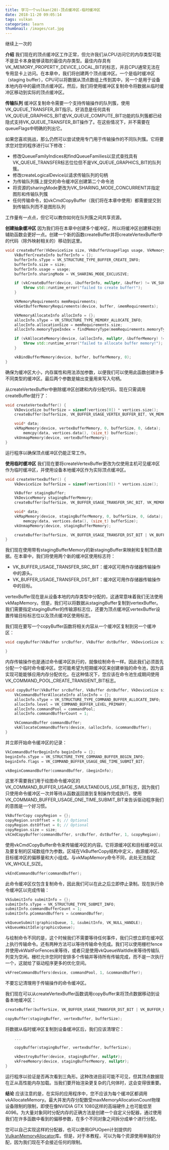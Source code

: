```yaml
---
title: 学习一个vulkan(20)-顶点缓冲区-临时缓冲区
date: 2018-11-20 09:05:14
tags: vulkan
categories: learn
thumbnail: /images/cat.jpg
---
```

继续上一次的
<!-- more -->
<b>介绍</b>
我们现在的顶点缓冲区工作正常，但允许我们从CPU访问它的内存类型可能不是显卡本身能够读取的最佳内存类型。最佳内存具有VK_MEMORY_PROPERTY_DEVICE_LOCAL_BIT的标志，并且CPU通常无法在专用显卡上访问。在本章中，我们将创建两个顶点缓冲区。一个是临时缓冲区（staging buffer），CPU可以将数据从顶点数组上传到其中，另一个是用于设备本地内存中的最终顶点缓冲区。然后，我们将使用缓冲区复制命令将数据从临时缓冲区移动到实际的顶点缓冲区。

<b>传输队列</b>
缓冲区复制命令需要一个支持传输操作的队列簇，使用VK_QUEUE_TRANSFER_BIT指示。好消息是任何具有VK_QUEUE_GRAPHICS_BIT或VK_QUEUE_COMPUTE_BIT功能的队列簇都已经隐式支持VK_QUEUE_TRANSFER_BIT操作了。在这些情况下，并不需要在queueFlags中明确的列出它。

如果您喜欢挑战，那么仍然可以尝试使用专门用于传输操作的不同队列簇。它将要求您对您的程序进行以下修改：
* 修改QueueFamilyIndi​​ces和findQueueFamilies以显式查找具有VK_QUEUE_TRANSFER标志位位但不是VK_QUEUE_GRAPHICS_BIT的队列簇。
* 修改createLogicalDevice以请求传输队列的句柄
* 为传输队列簇上提交的命令缓冲区创建第二个命令池
* 将资源的sharingMode更改为VK_SHARING_MODE_CONCURRENT并指定图形和传输队列簇
* 任何传输命令，如vkCmdCopyBuffer（我们将在本章中使用）都需要提交到到传输队列而不是图形队列

工作量有一点点，但它可以教你如何在队列簇之间共享资源。

<b>创建抽象缓冲区</b>
因为我们将在本章中创建多个缓冲区，所以将缓冲区创建移动到辅助函数会更好一点。创建一个新的函数createBuffer并将createVertexBuffer中的代码（除外映射相关的）移动到这里。
```cpp
void createBuffer(VkDeviceSize size, VkBufferUsageFlags usage, VkMemoryPropertyFlags properties, VkBuffer& buffer, VkDeviceMemory& bufferMemory) {
    VkBufferCreateInfo bufferInfo = {};
    bufferInfo.sType = VK_STRUCTURE_TYPE_BUFFER_CREATE_INFO;
    bufferInfo.size = size;
    bufferInfo.usage = usage;
    bufferInfo.sharingMode = VK_SHARING_MODE_EXCLUSIVE;

    if (vkCreateBuffer(device, &bufferInfo, nullptr, &buffer) != VK_SUCCESS) {
        throw std::runtime_error("failed to create buffer!");
    }

    VkMemoryRequirements memRequirements;
    vkGetBufferMemoryRequirements(device, buffer, &memRequirements);

    VkMemoryAllocateInfo allocInfo = {};
    allocInfo.sType = VK_STRUCTURE_TYPE_MEMORY_ALLOCATE_INFO;
    allocInfo.allocationSize = memRequirements.size;
    allocInfo.memoryTypeIndex = findMemoryType(memRequirements.memoryTypeBits, properties);

    if (vkAllocateMemory(device, &allocInfo, nullptr, &bufferMemory) != VK_SUCCESS) {
        throw std::runtime_error("failed to allocate buffer memory!");
    }

    vkBindBufferMemory(device, buffer, bufferMemory, 0);
}
```
确保为缓冲区大小，内存属性和用法添加参数，以便我们可以使用此函数创建许多不同类型的缓冲区。最后两个参数是输出变量用来写入句柄。

从createVertexBuffer中删除缓冲区创建和内存分配代码，现在只需调用createBuffer就行了：
```cpp
void createVertexBuffer() {
    VkDeviceSize bufferSize = sizeof(vertices[0]) * vertices.size();
    createBuffer(bufferSize, VK_BUFFER_USAGE_VERTEX_BUFFER_BIT, VK_MEMORY_PROPERTY_HOST_VISIBLE_BIT | VK_MEMORY_PROPERTY_HOST_COHERENT_BIT, vertexBuffer, vertexBufferMemory);

    void* data;
    vkMapMemory(device, vertexBufferMemory, 0, bufferSize, 0, &data);
        memcpy(data, vertices.data(), (size_t) bufferSize);
    vkUnmapMemory(device, vertexBufferMemory);
}
```
运行程序以确保顶点缓冲区仍能正常工作。

<b>使用临时缓冲区</b>
我们现在要将createVertexBuffer更改为仅使用主机可见缓冲区作为临时缓冲区，并使用设备本地缓冲区作为实际顶点缓冲区。
```cpp
void createVertexBuffer() {
    VkDeviceSize bufferSize = sizeof(vertices[0]) * vertices.size();

    VkBuffer stagingBuffer;
    VkDeviceMemory stagingBufferMemory;
    createBuffer(bufferSize, VK_BUFFER_USAGE_TRANSFER_SRC_BIT, VK_MEMORY_PROPERTY_HOST_VISIBLE_BIT | VK_MEMORY_PROPERTY_HOST_COHERENT_BIT, stagingBuffer, stagingBufferMemory);

    void* data;
    vkMapMemory(device, stagingBufferMemory, 0, bufferSize, 0, &data);
        memcpy(data, vertices.data(), (size_t) bufferSize);
    vkUnmapMemory(device, stagingBufferMemory);

    createBuffer(bufferSize, VK_BUFFER_USAGE_TRANSFER_DST_BIT | VK_BUFFER_USAGE_VERTEX_BUFFER_BIT, VK_MEMORY_PROPERTY_DEVICE_LOCAL_BIT, vertexBuffer, vertexBufferMemory);
}
```
我们现在使用带有stagingBufferMemory的新stagingBuffer来映射和复制顶点数据。在本章中，我们将使用两个新的缓冲区使用标志符：
* VK_BUFFER_USAGE_TRANSFER_SRC_BIT：缓冲区可用作存储器传输操作中的源头。
* VK_BUFFER_USAGE_TRANSFER_DST_BIT：缓冲区可用作存储器传输操作中的目标。

vertexBuffer现在是从设备本地的内存类型中分配的，这通常意味着我们无法使用vkMapMemory。但是，我们可以将数据从stagingBuffer复制到vertexBuffer。我们需要指定stagingBuffer的传输源标志位，还要为顶点缓冲区vertexBuffer设置传输目标标志位以及顶点缓冲区使用标志。

我们现在要写一个copyBuffer函数将相关内容从一个缓冲区复制到另一个缓冲区：
```cpp
void copyBuffer(VkBuffer srcBuffer, VkBuffer dstBuffer, VkDeviceSize size) {

}
```
内存传输操作也是通过命令缓冲区执行的，就像绘制命令一样。因此我们必须首先分配一个临时命令缓冲区。您可能希望为短期缓冲区来创建单独的命令池，因为该实现可能能够应用内存分配优化。在这种情况下，您应该在命令池生成期间使用VK_COMMAND_POOL_CREATE_TRANSIENT_BIT标志。
```cpp
void copyBuffer(VkBuffer srcBuffer, VkBuffer dstBuffer, VkDeviceSize size) {
    VkCommandBufferAllocateInfo allocInfo = {};
    allocInfo.sType = VK_STRUCTURE_TYPE_COMMAND_BUFFER_ALLOCATE_INFO;
    allocInfo.level = VK_COMMAND_BUFFER_LEVEL_PRIMARY;
    allocInfo.commandPool = commandPool;
    allocInfo.commandBufferCount = 1;

    VkCommandBuffer commandBuffer;
    vkAllocateCommandBuffers(device, &allocInfo, &commandBuffer);
}
```
并立即开始命令缓冲区的记录：
```cpp
VkCommandBufferBeginInfo beginInfo = {};
beginInfo.sType = VK_STRUCTURE_TYPE_COMMAND_BUFFER_BEGIN_INFO;
beginInfo.flags = VK_COMMAND_BUFFER_USAGE_ONE_TIME_SUBMIT_BIT;

vkBeginCommandBuffer(commandBuffer, &beginInfo);
```
这里不需要我们用于绘图命令缓冲区的VK_COMMAND_BUFFER_USAGE_SIMULTANEOUS_USE_BIT标志，因为我们只使用命令缓冲区一次并等待从函数返回直到复制操作完成执行。使用VK_COMMAND_BUFFER_USAGE_ONE_TIME_SUBMIT_BIT来告诉驱动程序我们的意图是一个好习惯。
```cpp
VkBufferCopy copyRegion = {};
copyRegion.srcOffset = 0; // Optional
copyRegion.dstOffset = 0; // Optional
copyRegion.size = size;
vkCmdCopyBuffer(commandBuffer, srcBuffer, dstBuffer, 1, &copyRegion);
```
使用vkCmdCopyBuffer命令来传输缓冲区的内容。它将源缓冲区和目标缓冲区以及要复制的区域数组作为参数。区域在VkBufferCopy结构中定义，由源缓冲区、目标缓冲区的偏移量和大小组成。与vkMapMemory命令不同，此处无法指定VK_WHOLE_SIZE。
```cpp
vkEndCommandBuffer(commandBuffer);
```
此命令缓冲区仅包含复制命令，因此我们可以在此之后立即停止录制。现在执行命令缓冲区以完成传输：
```cpp
VkSubmitInfo submitInfo = {};
submitInfo.sType = VK_STRUCTURE_TYPE_SUBMIT_INFO;
submitInfo.commandBufferCount = 1;
submitInfo.pCommandBuffers = &commandBuffer;

vkQueueSubmit(graphicsQueue, 1, &submitInfo, VK_NULL_HANDLE);
vkQueueWaitIdle(graphicsQueue);
```
与绘制命令不同的是，这个时候我们不需要等待任何事件，我们只想立即在缓冲区上执行传输命令。还有两种方法可以等待传输命令完成。我们可以使用栅栏fence并使用vkWaitForFences来等待，或者只是使用vkQueueWaitIdle来等待传输队列变为空闲。栅栏允许您同时安排多个传输并等待所有传输完成，而不是一次执行一个，这就给了驱动程序更多的优化空间。
```cpp
vkFreeCommandBuffers(device, commandPool, 1, &commandBuffer);
```
不要忘记清理用于传输操作的命令缓冲区。

我们现在可以从createVertexBuffer函数调用copyBuffer来将顶点数据移动到设备本地缓冲区：
```cpp
createBuffer(bufferSize, VK_BUFFER_USAGE_TRANSFER_DST_BIT | VK_BUFFER_USAGE_VERTEX_BUFFER_BIT, VK_MEMORY_PROPERTY_DEVICE_LOCAL_BIT, vertexBuffer, vertexBufferMemory);

copyBuffer(stagingBuffer, vertexBuffer, bufferSize);
```
将数据从临时缓冲区复制到设备缓冲区后，我们应该清理它：
```cpp
    ...

    copyBuffer(stagingBuffer, vertexBuffer, bufferSize);

    vkDestroyBuffer(device, stagingBuffer, nullptr);
    vkFreeMemory(device, stagingBufferMemory, nullptr);
}
```
运行程序以验证是否再次看到三角形。这种改进目前可能不可见，但其顶点数据现在正从高性能内存加载。当我们要开始渲染更复杂的几何体时，这会变得很重要。

<b>结论</b>
应该注意的是，在实际的应用程序中，您不应该为每个缓冲区都调用vkAllocateMemory。最大并发内存分配数受maxMemoryAllocationCount物理设备限制的限制，即使在像NVIDIA GTX 1080这样的高端硬件上也可能低至4096。为大量对象同时分配内存的正确方法是创建一个自定义分配器，通过使用我们在许多函数中看到的偏移参数，在多个不同对象之间拆分成单个进行分配。

您可以自己实现这样的分配器，也可以使用GPUOpen计划提供的[VulkanMemoryAllocator](https://github.com/GPUOpen-LibrariesAndSDKs/VulkanMemoryAllocator)库。但是，对于本教程，可以为每个资源使用单独的分配，因为我们现在不会接近任何的限制。

















































































































































































